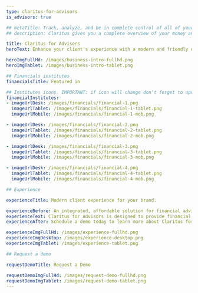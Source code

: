 ```yaml
---
type: claritus-for-advisors
is_advisors: true

## metaTitle: Track, analyze, and be in complete control of all of your assets and investments - all in one place!
## description: Claritus gives you a complete overview of your money and investments, offering accurate insight and assessments

title: Claritus for Advisors
heroText: Enhance your client's experience with a modern and friendly dynamic client portal.

heroImgFullHd: /images/business-intro-fullhd.png
heroImgTablet: /images/business-intro-tablet.png

## Financials institutes
financialsTitle: Featured in

## Institutes icons. IMPORTANT: if icon will change don't forget to update tablet version for it
financialInstitutes:
- imageUrlDesk: /images/financials/financial-1.png
  imageUrlTablet: /images/financials/financial-1-tablet.png
  imageUrlMobile: /images/financials/financial-1-mob.png

- imageUrlDesk: /images/financials/financial-2.png
  imageUrlTablet: /images/financials/financial-2-tablet.png
  imageUrlMobile: /images/financials/financial-2-mob.png

- imageUrlDesk: /images/financials/financial-3.png
  imageUrlTablet: /images/financials/financial-3-tablet.png
  imageUrlMobile: /images/financials/financial-3-mob.png

- imageUrlDesk: /images/financials/financial-4.png
  imageUrlTablet: /images/financials/financial-4-tablet.png
  imageUrlMobile: /images/financials/financial-4-mob.png

## Experience

experienceTitle: Modern client experience for your brand.

experienceBefore: An integrated, affordable solution for financial advisors.
experienceText: Claritus for Advisors is designed to provide financial advisors (like CPAs, RIAs, and family offices) with the ability to manage and share client portfolios in a simple, dynamic, and rich way.
experienceAfter: Schedule a demo today to learn more about Claritus for Advisor

experienceImgFullHd: /images/experience-fullhd.png
experienceImgDesktop: /images/experience-desktop.png
experienceImgTablet: /images/experience-tablet.png

## Request a demo

requestDemoTitle: Request a Demo

requestDemoImgFullHd: /images/request-demo-fullhd.png
requestDemoImgTablet: /images/request-demo-tablet.png
---
```



